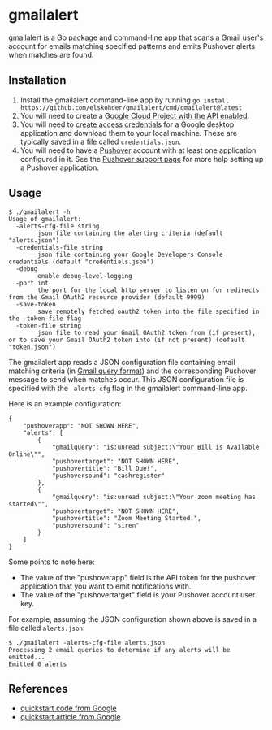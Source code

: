 # gmailalert

gmailalert is a Go package and command-line app that scans a Gmail user's account for emails matching specified patterns and emits Pushover alerts when matches are found.

## Installation
1. Install the gmailalert command-line app by running `go install https://github.com/elskohder/gmailalert/cmd/gmailalert@latest`
2. You will need to create a [Google Cloud Project with the API enabled](https://developers.google.com/workspace/guides/create-project).
3. You will need to [create access credentials](https://developers.google.com/workspace/guides/create-credentials) for a Google desktop application and download them to your local machine. These are typically saved in a file called `credentials.json`.
4. You will need to have a [Pushover](https://pushover.net/) account with at least one application configured in it. See the [Pushover support page](https://support.pushover.net/) for more help setting up a Pushover application.

## Usage
```
$ ./gmailalert -h
Usage of gmailalert:
  -alerts-cfg-file string
        json file containing the alerting criteria (default "alerts.json")
  -credentials-file string
        json file containing your Google Developers Console credentials (default "credentials.json")
  -debug
        enable debug-level-logging
  -port int
        the port for the local http server to listen on for redirects from the Gmail OAuth2 resource provider (default 9999)
  -save-token
        save remotely fetched oauth2 token into the file specified in the -token-file flag
  -token-file string
        json file to read your Gmail OAuth2 token from (if present), or to save your Gmail OAuth2 token into (if not present) (default "token.json")
```

The gmailalert app reads a JSON configuration file containing email matching criteria (in [Gmail query format](https://support.google.com/mail/answer/7190?hl=en)) and the corresponding Pushover message to send when matches occur. This JSON configuration file is specified with the `-alerts-cfg` flag in the gmailalert command-line app.

Here is an example configuration:
```
{
    "pushoverapp": "NOT SHOWN HERE",
    "alerts": [
        {   
            "gmailquery": "is:unread subject:\"Your Bill is Available Online\"",     
            "pushovertarget": "NOT SHOWN HERE",
            "pushovertitle": "Bill Due!",
            "pushoversound": "cashregister"
        },
        {   
            "gmailquery": "is:unread subject:\"Your zoom meeting has started\"",     
            "pushovertarget": "NOT SHOWN HERE",
            "pushovertitle": "Zoom Meeting Started!",
            "pushoversound": "siren"
        }
    ]
}
```
Some points to note here:
- The value of the "pushoverapp" field is the API token for the pushover application that you want to emit notifications with.
- The value of the "pushovertarget" field is your Pushover account user key.

For example, assuming the JSON configuration shown above is saved in a file called `alerts.json`:

```
$ ./gmailalert -alerts-cfg-file alerts.json 
Processing 2 email queries to determine if any alerts will be emitted...
Emitted 0 alerts
```

## References
- [quickstart code from Google](https://github.com/googleworkspace/go-samples/blob/main/gmail/quickstart/quickstart.go)
- [quickstart article from Google](https://developers.google.com/gmail/api/quickstart/go)
